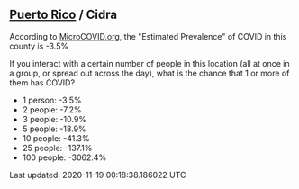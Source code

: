 
## [Puerto Rico](/united-states/puerto-rico) / Cidra

According to [MicroCOVID.org](http://microcovid.org),
the "Estimated Prevalence" of COVID in this county is -3.5%

If you interact with a certain number of people in this location
(all at once in a group, or spread out across the day), what is the chance that
1 or more of them has COVID?

- 1 person: -3.5%
- 2 people: -7.2%
- 3 people: -10.9%
- 5 people: -18.9%
- 10 people: -41.3%
- 25 people: -137.1%
- 100 people: -3062.4%

Last updated: 2020-11-19 00:18:38.186022 UTC
